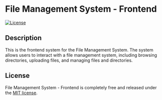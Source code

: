 # File Management System - Frontend

<p align="left">
  <a href="LICENSE"><img src="https://img.shields.io/github/license/BeldiKamuha/File-Management-System-Frontend" alt="License"></a>
</p>

## Description

This is the frontend system for the File Management System. The system allows users to interact with a file management system, including browsing directories, uploading files, and managing files and directories.


## License
File Management System - Frontend is completely free and released under the [MIT license](https://opensource.org/licenses/MIT).

